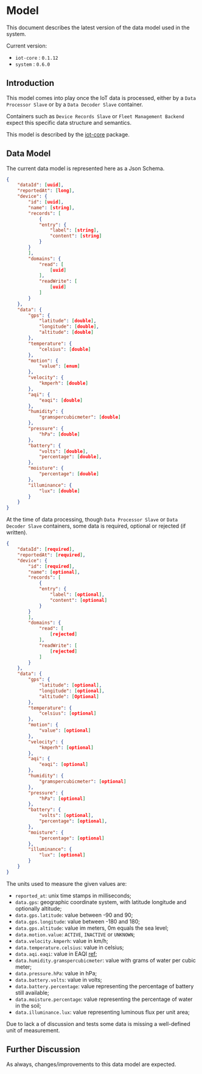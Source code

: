 # Model

This document describes the latest version of the data model used in the system.

Current version:

- `iot-core` : `0.1.12`
- `system` : `0.6.0`

## Introduction

This model comes into play once the IoT data is processed, either by a `Data Processor Slave` or by a `Data Decoder Slave` container.

Containers such as `Device Records Slave` or `Fleet Management Backend` expect this specific data structure and semantics.

This model is described by the [iot-core](https://github.com/ShareSpotPT/iot-core) package.

## Data Model

The current data model is represented here as a Json Schema.

``` json
{
    "dataId": [uuid],
    "reportedAt": [long],
    "device": {
        "id": [uuid],
        "name": [string],
        "records": [
            {
            "entry": {
                "label": [string],
                "content": [string]
            }
        }
        ],
        "domains": {
            "read": [
                [uuid]
            ],
            "readWrite": [
                [uuid]
            ]
        }
    },
    "data": {
        "gps": {
            "latitude": [double],
            "longitude": [double],
            "altitude": [double]
        },
        "temperature": {
            "celsius": [double]
        },
        "motion": {
            "value": [enum]
        },
        "velocity": {
            "kmperh": [double]
        },
        "aqi": {
            "eaqi": [double]
        },
        "humidity": {
            "gramspercubicmeter": [double]
        },
        "pressure": {
            "hPa": [double]
        },
        "battery": {
            "volts": [double],
            "percentage": [double],
        },
        "moisture": {
            "percentage": [double]
        },
        "illuminance": {
            "lux": [double]
        }
    }
}
```

At the time of data processing, though `Data Processor Slave` or `Data Decoder Slave` containers, some data is required, optional or rejected (if written).

``` json
{
    "dataId": [required],
    "reportedAt": [required],
    "device": {
        "id": [required],
        "name": [optional],
        "records": [
            {
            "entry": {
                "label": [optional],
                "content": [optional]
            }
        }
        ],
        "domains": {
            "read": [
                [rejected]
            ],
            "readWrite": [
                [rejected]
            ]
        }
    },
    "data": {
        "gps": {
            "latitude": [optional],
            "longitude": [optional],
            "altitude": [Optional]
        },
        "temperature": {
            "celsius": [optional]
        },
        "motion": {
            "value": [optional]
        },
        "velocity": {
            "kmperh": [optional]
        },
        "aqi": {
            "eaqi": [optional]
        },
        "humidity": {
            "gramspercubicmeter": [optional]
        },
        "pressure": {
            "hPa": [optional]
        },
        "battery": {
            "volts": [optional],
            "percentage": [optional],
        },
        "moisture": {
            "percentage": [optional]
        },
        "illuminance": {
            "lux": [optional]
        }
    }
}
```

The units used to measure the given values are:

- `reported_at`: unix time stamps in milliseconds;
- `data.gps`: geographic coordinate system, with latitude longitude and optionally altitude;
- `data.gps.latitude`: value between -90 and 90;
- `data.gps.longitude`: value between -180 and 180;
- `data.gps.altitude`: value im meters, 0m equals the sea level;
- `data.motion.value`: `ACTIVE`, `INACTIVE` or `UNKNOWN`;
- `data.velocity.kmperh`: value in km/h;
- `data.temperature.celsius`: value in celsius;
- `data.aqi.eaqi`: value in EAQI [ref](https://airindex.eea.europa.eu/Map/AQI/Viewer/);
- `data.humidity.gramspercubicmeter`: value with grams of water per cubic meter;
- `data.pressure.hPa`: value in hPa;
- `data.battery.volts`: value in volts;
- `data.battery.percentage`: value representing the percentage of battery still available;
- `data.moisture.percentage`: value representing the percentage of water in the soil;
- `data.illuminance.lux`: value representing luminous flux per unit area;

Due to lack a of discussion and tests some data is missing a well-defined unit of measurement.

## Further Discussion

As always, changes/improvements to this data model are expected.
